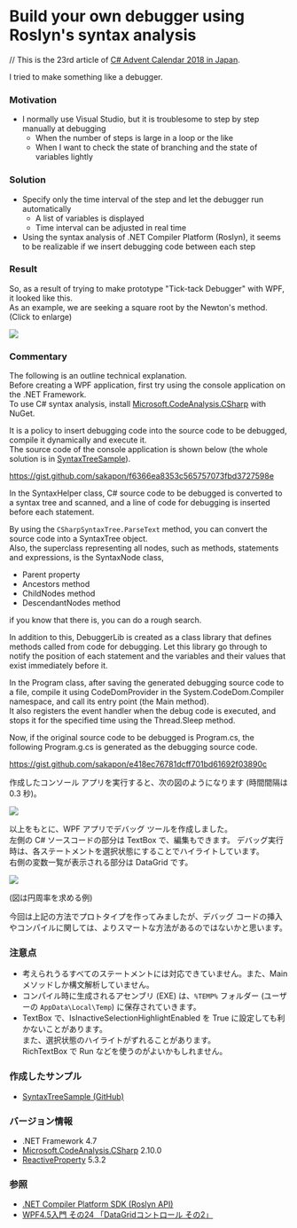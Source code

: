 # Build your own debugger using Roslyn's syntax analysis
// This is the 23rd article of [C# Advent Calendar 2018 in Japan](https://qiita.com/advent-calendar/2018/c-sharp).

I tried to make something like a debugger.

### Motivation
- I normally use Visual Studio, but it is troublesome to step by step manually at debugging
  - When the number of steps is large in a loop or the like
  - When I want to check the state of branching and the state of variables lightly

### Solution
- Specify only the time interval of the step and let the debugger run automatically
  - A list of variables is displayed
  - Time interval can be adjusted in real time
- Using the syntax analysis of .NET Compiler Platform (Roslyn), it seems to be realizable if we insert debugging code between each step

### Result
So, as a result of trying to make prototype "Tick-tack Debugger" with WPF, it looked like this.  
As an example, we are seeking a square root by the Newton's method. (Click to enlarge)

![](https://github.com/sakapon/Samples-2018/blob/master/Images/SyntaxTreeSample/TickTackDebugger.gif)

### Commentary
The following is an outline technical explanation.  
Before creating a WPF application, first try using the console application on the .NET Framework.  
To use C# syntax analysis, install [Microsoft.CodeAnalysis.CSharp](https://www.nuget.org/packages/Microsoft.CodeAnalysis.CSharp) with NuGet.

It is a policy to insert debugging code into the source code to be debugged, compile it dynamically and execute it.  
The source code of the console application is shown below (the whole solution is in [SyntaxTreeSample](https://github.com/sakapon/Samples-2018/tree/master/SyntaxTreeSample)).

https://gist.github.com/sakapon/f6366ea8353c565757073fbd3727598e

In the SyntaxHelper class, C# source code to be debugged is converted to a syntax tree and scanned, and a line of code for debugging is inserted before each statement.

By using the `CSharpSyntaxTree.ParseText` method, you can convert the source code into a SyntaxTree object.  
Also, the superclass representing all nodes, such as methods, statements and expressions, is the SyntaxNode class,
- Parent property
- Ancestors method
- ChildNodes method
- DescendantNodes method

if you know that there is, you can do a rough search.

In addition to this, DebuggerLib is created as a class library that defines methods called from code for debugging.
Let this library go through to notify the position of each statement and the variables and their values that exist immediately before it.

In the Program class, after saving the generated debugging source code to a file, compile it using CodeDomProvider in the System.CodeDom.Compiler namespace, and call its entry point (the Main method).  
It also registers the event handler when the debug code is executed, and stops it for the specified time using the Thread.Sleep method.

Now, if the original source code to be debugged is Program.cs, the following Program.g.cs is generated as the debugging source code.

https://gist.github.com/sakapon/e418ec76781dcff701bd61692f03890c

作成したコンソール アプリを実行すると、次の図のようになります (時間間隔は 0.3 秒)。

![](https://github.com/sakapon/Samples-2018/blob/master/Images/SyntaxTreeSample/DebuggerConsole.gif)

以上をもとに、WPF アプリでデバッグ ツールを作成しました。  
左側の C# ソースコードの部分は TextBox で、編集もできます。
デバッグ実行時は、各ステートメントを選択状態にすることでハイライトしています。  
右側の変数一覧が表示される部分は DataGrid です。

![](https://github.com/sakapon/Samples-2018/blob/master/Images/SyntaxTreeSample/TickTackDebugger-Pi.png)

(図は円周率を求める例)

今回は上記の方法でプロトタイプを作ってみましたが、デバッグ コードの挿入やコンパイルに関しては、よりスマートな方法があるのではないかと思います。

### 注意点
- 考えられうるすべてのステートメントには対応できていません。また、Main メソッドしか構文解析していません。
- コンパイル時に生成されるアセンブリ (EXE) は、`%TEMP%` フォルダー (ユーザーの `AppData\Local\Temp`) に保存されていきます。
- TextBox で、IsInactiveSelectionHighlightEnabled を True に設定しても利かないことがあります。  
  また、選択状態のハイライトがずれることがあります。  
  RichTextBox で Run などを使うのがよいかもしれません。

### 作成したサンプル
- [SyntaxTreeSample (GitHub)](https://github.com/sakapon/Samples-2018/tree/master/SyntaxTreeSample)

### バージョン情報
- .NET Framework 4.7
- [Microsoft.CodeAnalysis.CSharp](https://www.nuget.org/packages/Microsoft.CodeAnalysis.CSharp) 2.10.0
- [ReactiveProperty](https://www.nuget.org/packages/ReactiveProperty/) 5.3.2

### 参照
- [.NET Compiler Platform SDK (Roslyn API)](https://docs.microsoft.com/ja-jp/dotnet/csharp/roslyn-sdk/)
- [WPF4.5入門 その24 「DataGridコントロール その2」](https://blog.okazuki.jp/entry/20130224/1361693816)
